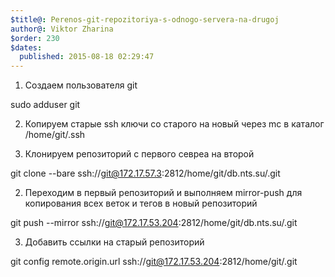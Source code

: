 ```yaml
---
$title@: Perenos-git-repozitoriya-s-odnogo-servera-na-drugoj
author@: Viktor Zharina
$order: 230
$dates:
  published: 2015-08-18 02:29:47
---
```

1. Создаем пользователя git

sudo adduser git



2. Копируем старые ssh ключи со старого на новый через mc в каталог /home/git/.ssh



1. Клонируем репозиторий с первого севреа на второй

git clone --bare ssh://git@172.17.57.3:2812/home/git/db.nts.su/.git



2. Переходим в первый репозиторий и выполняем mirror-push для копирования всех веток и тегов в новый репозиторий

git push --mirror ssh://git@172.17.53.204:2812/home/git/db.nts.su/.git



3. Добавить ссылки на старый репозиторий

git config remote.origin.url ssh://git@172.17.53.204:2812/home/git/.git